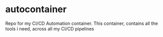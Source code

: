 # autocontainer
Repo for my CI/CD Automation container. This container, contains all the tools i need, across all my CI/CD pipelines
